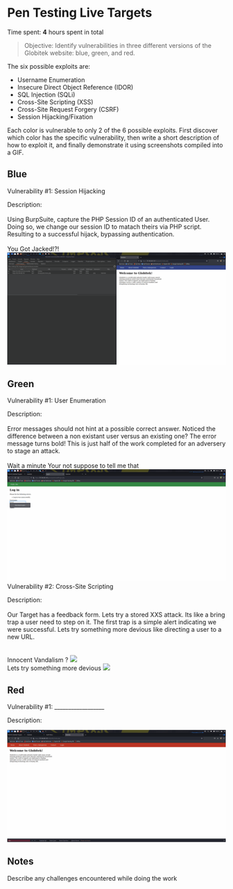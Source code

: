 # Pen Testing Live Targets

Time spent: **4** hours spent in total

> Objective: Identify vulnerabilities in three different versions of the Globitek website: blue, green, and red.

The six possible exploits are:

* Username Enumeration
* Insecure Direct Object Reference (IDOR)
* SQL Injection (SQLi)
* Cross-Site Scripting (XSS)
* Cross-Site Request Forgery (CSRF)
* Session Hijacking/Fixation

Each color is vulnerable to only 2 of the 6 possible exploits. First discover which color has the specific vulnerability, then write a short description of how to exploit it, and finally demonstrate it using screenshots compiled into a GIF.

## Blue

Vulnerability #1: Session Hijacking

Description:
<br />
<br />
Using BurpSuite, capture the PHP Session ID of an authenticated User. Doing so, we change our session ID to matach theirs via PHP script. Resulting to a successful hijack, bypassing authentication.
<br />
<br />
You Got Jacked!?!
<img src="Hijack.gif">


## Green

Vulnerability #1: User Enumeration

Description:
<br />
<br />
Error messages should not hint at a possible correct answer. Noticed the difference between a non existant user versus an existing one? The error message turns bold! This is just half of the work completed for an adversery to stage an attack. 
<br />
<br />
Wait a minute Your not suppose to tell me that
<img src="UserEnum.gif">
<br />
Vulnerability #2: Cross-Site Scripting

Description:
<br />
<br />
Our Target has a feedback form. Lets try a stored XXS attack. Its like a bring trap a user need to step on it. The first trap is a simple alert indicating we were successful. Lets try something more devious like directing a user to a new URL.  
<br />
<br />
Innocent Vandalism ?
<img src="Cross-Site Scripting.gif">
<br />
Lets try something more devious 
<img src="Cross-Site Scripting bonus 2">
## Red

Vulnerability #1: __________________

Description:

<img src="IDOR.gif">


## Notes

Describe any challenges encountered while doing the work

